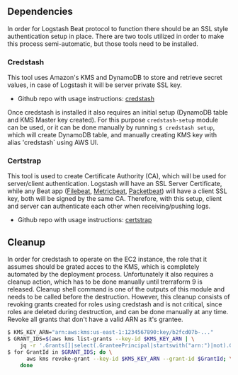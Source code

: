 ## Dependencies

In order for Logstash Beat protocol to function there should be an SSL style
authentication setup in place. There are two tools utilized in order to make
this process semi-automatic, but those tools need to be installed.

### Credstash

This tool uses Amazon's KMS and DynamoDB to store and retrieve secret values, in
case of Logstash it will be server private SSL key.

* Github repo with usage instructions: [credstash](https://github.com/fugue/credstash)

Once credstash is installed it also requires an initial setup (DynamoDB table
and KMS Master key created). For this purpose `credstash-setup` module can be
used, or it can be done manually by running `$ credstash setup`, which will
create DynamoDB table, and manually creating KMS key with alias 'credstash`
using AWS UI.

### Certstrap

This tool is used to create Certificate Authority (CA), which will be used for
server/client authentication. Logstash will have an SSL Server Certificate,
while any Beat app
([Filebeat](https://www.elastic.co/products/beats/filebeat),
[Metricbeat](https://www.elastic.co/products/beats/metricbeat),
[Packetbeat](https://www.elastic.co/products/beats/packetbeat)) will have a
client SSL key, both will be signed by the same CA. Therefore, with this setup,
client and server can authenticate each other when receiving/pushing logs.

* Github repo with usage instructions: [certstrap](https://github.com/square/certstrap)

## Cleanup

In order for credstash to operate on the EC2 instance, the role that it assumes
should be grated acces to the KMS, which is completely automated by the
deployment process. Unfortunately it also requires a cleanup action, which has
to be done manually until trerraform 9 is released. Cleanup shell command is one
of the outputs of this module and needs to be called before the
destruction. However, this cleanup consists of revoking grants created for roles
using credstash and is not critical, since roles are deleted during destruction,
and can be done manually at any time. Revoke all grants that don't have a valid
ARN as it's grantee.

```bash
$ KMS_KEY_ARN="arn:aws:kms:us-east-1:1234567890:key/b2fcd07b-..."
$ GRANT_IDS=$(aws kms list-grants --key-id $KMS_KEY_ARN | \
    jq -r '.Grants[]|select(.GranteePrincipal|startswith("arn:")|not).GrantId')
$ for GrantId in $GRANT_IDS; do \
      aws kms revoke-grant --key-id $KMS_KEY_ARN --grant-id $GrantId; \
    done
```

